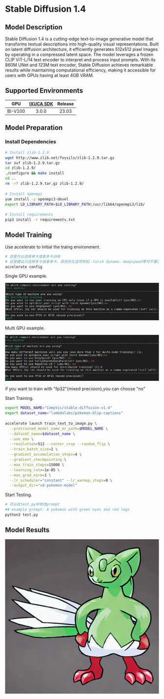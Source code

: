 # Stable Diffusion 1.4

## Model Description

Stable Diffusion 1.4 is a cutting-edge text-to-image generative model that transforms textual descriptions into
high-quality visual representations. Built on latent diffusion architecture, it efficiently generates 512x512 pixel
images by operating in a compressed latent space. The model leverages a frozen CLIP ViT-L/14 text encoder to interpret
and process input prompts. With its 860M UNet and 123M text encoder, Stable Diffusion achieves remarkable results while
maintaining computational efficiency, making it accessible for users with GPUs having at least 4GB VRAM.

## Supported Environments

| GPU    | [IXUCA SDK](https://gitee.com/deep-spark/deepspark#%E5%A4%A9%E6%95%B0%E6%99%BA%E7%AE%97%E8%BD%AF%E4%BB%B6%E6%A0%88-ixuca) | Release |
| :----: | :----: | :----: |
| BI-V100 | 3.0.0     |  23.03  |

## Model Preparation

### Install Dependencies

```bash
# Install zlib-1.2.9
wget http://www.zlib.net/fossils/zlib-1.2.9.tar.gz
tar xvf zlib-1.2.9.tar.gz
cd zlib-1.2.9/
./configure && make install
cd ..
rm -rf zlib-1.2.9.tar.gz zlib-1.2.9/

# Install openmpi
yum install -y openmpi3-devel
export LD_LIBRARY_PATH=$LD_LIBRARY_PATH:/usr/lib64/openmpi3/lib/

# Install requirements
pip3 install -r requirements.txt
```

## Model Training

Use accelerate to initial the traing environment.

```bash
# 这里可以选择单卡或者多卡训练
# 这里建议只选择多卡或者单卡，其他优化选项例如：torch dynamo，deepspeed等均不建议使用
accelerate config 
```

Single GPU example.

![image](IMG/single.png)

Multi GPU example.

![image](IMG/multi.png)

if you want to train with "fp32"(mixed precision),you can choose "no"

Start Training.

```bash
export MODEL_NAME="CompVis/stable-diffusion-v1-4"
export dataset_name="lambdalabs/pokemon-blip-captions"

accelerate launch train_text_to_image.py \
  --pretrained_model_name_or_path=$MODEL_NAME \
  --dataset_name=$dataset_name \
  --use_ema \
  --resolution=512 --center_crop --random_flip \
  --train_batch_size=1 \
  --gradient_accumulation_steps=4 \
  --gradient_checkpointing \
  --max_train_steps=15000 \
  --learning_rate=1e-05 \
  --max_grad_norm=1 \
  --lr_scheduler="constant" --lr_warmup_steps=0 \
  --output_dir="sd-pokemon-model"
```

Start Testing.

```bash
# 可以在test.py中修改prompt
## example prompt: A pokemon with green eyes and red legs
python3 test.py
```

## Model Results

![image](IMG/result.png)
